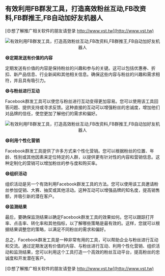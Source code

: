 ## **有效利用FB群发工具，打造高效粉丝互动,FB改资料,FB群推王,FB自动加好友机器人**

[😍想了解推广相关软件的朋友请登录 http://www.vst.tw](http://www.vst.tw)

 <center><img src="https://vst.tw/MP4/tuiguang/png/0.png" alt="有效利用FB群发工具，打造高效粉丝互动,FB改资料,FB群推王,FB自动加好友机器人"></center>

**😄定期发送有价值的内容**

定期发送有价值的内容是保持粉丝的兴趣和参与的关键。这可以包括优惠券、折扣、新产品信息、行业新闻和其他相关信息。确保这些内容与粉丝的兴趣和需求相符，并且具有吸引力。

**😄与粉丝进行互动**

Facebook群发工具可以使您与粉丝进行互动变得更加容易。您可以使用该工具回答问题、提供支持或寻求反馈。这种直接的互动可以增强粉丝的忠诚度，增加他们对品牌的信任，使您更加了解他们的需求和偏好。

 <center><img src="https://vst.tw/MP4/tuiguang/png/6.png" alt="有效利用FB群发工具，打造高效粉丝互动,FB改资料,FB群推王,FB自动加好友机器人"></center>

**😄利用个性化营销**

Facebook群发工具提供了许多方式来个性化营销。您可以根据粉丝的位置、年龄、性别或其他因素来定位特定的人群，以提供更有针对性的内容和营销信息。这种定制化的营销可以增加粉丝的参与度和购买率。

**😄组织活动**

组织活动是另一个有效利用Facebook群发工具的方法。您可以使用该工具邀请粉丝参加促销、大赛、抽奖或其他活动。这种互动可以增强品牌的知名度，提高销售额，并吸引新的潜在客户。

**😄监测结果**

最后，要确保监测结果以确定Facebook群发工具的效果如何。您可以跟踪打开率、点击率、转化率和其他指标，以了解哪些策略是最有效的。这样，您就可以根据结果调整您的策略，以满足不同粉丝的需求和偏好。

总之，Facebook群发工具是一种非常有用的工具，可以帮助企业与粉丝进行互动和交流。通过定期发送有价值的内容、与粉丝进行互动、利用个性化营销、组织活动和监测结果，您可以利用这个工具打造一个高效的粉丝互动平台，提高粉丝的忠诚度和开发潜在客户。

[😍想了解推广相关软件的朋友请登录 http://www.vst.tw](http://www.vst.tw)




